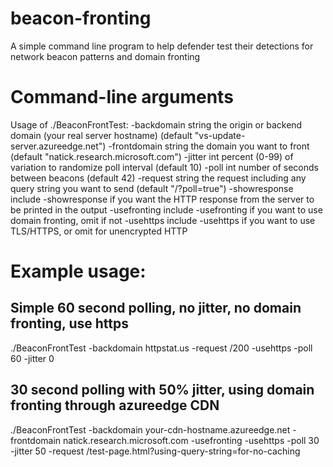 # beacon-fronting
A simple command line program to help defender test their detections for network beacon patterns and domain fronting

# Command-line arguments
Usage of ./BeaconFrontTest:
  -backdomain string
        the origin or backend domain (your real server hostname) (default "vs-update-server.azureedge.net")
  -frontdomain string
        the domain you want to front (default "natick.research.microsoft.com")
  -jitter int
        percent (0-99) of variation to randomize poll interval (default 10)
  -poll int
        number of seconds between beacons (default 42)
  -request string
        the request including any query string you want to send (default "/?poll=true")
  -showresponse
        include -showresponse if you want the HTTP response from the server to be printed in the output
  -usefronting
        include -usefronting if you want to use domain fronting, omit if not
  -usehttps
        include -usehttps if you want to use TLS/HTTPS, or omit for unencrypted HTTP

# Example usage:
## Simple 60 second polling, no jitter, no domain fronting, use https
./BeaconFrontTest -backdomain httpstat.us -request /200 -usehttps -poll 60 -jitter 0

## 30 second polling with 50% jitter, using domain fronting through azureedge CDN
./BeaconFrontTest -backdomain your-cdn-hostname.azureedge.net -frontdomain natick.research.microsoft.com -usefronting -usehttps -poll 30 -jitter 50 -request /test-page.html?using-query-string=for-no-caching


